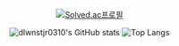 


<div align = center>
  
 [![Solved.ac프로필](http://mazassumnida.wtf/api/mini/generate_badge?boj=dlwnstjr0310)](https://solved.ac/dlwnstjr0310)
 
</div>

<div align=center >
  
![dlwnstjr0310's GitHub stats](https://github-readme-stats.vercel.app/api?username=dlwnstjr0310&count_private=true&show_icons=true&theme=radical&hide=stars) 
![Top Langs](https://github-readme-stats.vercel.app/api/top-langs/?username=dlwnstjr0310&layout=compact&langs_count=10&theme=onedark) 

</div>
<!--
**dlwnstjr0310/dlwnstjr0310** is a ✨ _special_ ✨ repository because its `README.md` (this file) appears on your GitHub profile.

Here are some ideas to get you started:

- 🔭 I’m currently working on ...
- 🌱 I’m currently learning ...
- 👯 I’m looking to collaborate on ...
- 🤔 I’m looking for help with ...
- 💬 Ask me about ...
- 📫 How to reach me: ...
- 😄 Pronouns: ...
- ⚡ Fun fact: ...
-->
